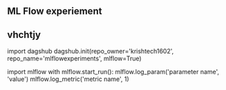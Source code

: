 ## ML Flow experiement

## vhchtjy

import dagshub
dagshub.init(repo_owner='krishtech1602', repo_name='mlflowexperiments', mlflow=True)

import mlflow
with mlflow.start_run():
  mlflow.log_param('parameter name', 'value')
  mlflow.log_metric('metric name', 1)